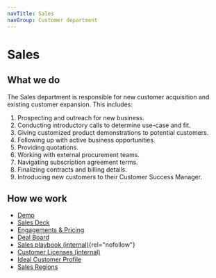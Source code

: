 ```yaml
---
navTitle: Sales
navGroup: Customer department
---
```


# Sales

## What we do

The Sales department is responsible for new customer acquisition and existing
customer expansion. This includes:
1. Prospecting and outreach for new business.
1. Conducting introductory calls to determine use-case and fit.
1. Giving customized product demonstrations to potential customers.
1. Following up with active business opportunities.
1. Providing quotations.
1. Working with external procurement teams.
1. Navigating subscription agreement terms.
1. Finalizing contracts and billing details.
1. Introducing new customers to their Customer Success Manager.

## How we work

 - [Demo](./meetings/demo.md)
 - [Sales Deck](https://docs.google.com/presentation/d/1FYimrzTe-7nExArcDoh0mdRh7wSjhtSCHZEz1f6sd8s/edit#slide=id.g1809c267caa_0_0)
 - [Engagements & Pricing](./engagements.md)
 - [Deal Board](https://app-eu1.hubspot.com/contacts/26586079/objects/0-3/views/all/board)
 - [Sales playbook (internal)](https://docs.google.com/document/d/1Jrt5sNg46wngQ5UAii8sbN94PTlIAscOWrFcOhSVNPE/edit){rel="nofollow"}
 - [Customer Licenses (internal)](https://docs.google.com/spreadsheets/d/1wM_o8IWjjkwi-WMRueKfS-lrmkQYzV83xm4BIzZNAO0/edit#gid=0)
 - [Ideal Customer Profile](https://docs.google.com/document/d/1krMIUJvosw8xUQog_iq_FEvI9R5WEo9ZyWUCdTb9XnQ/edit#heading=h.3rr2wuny55dl)
 - [Sales Regions](./regions.md)
